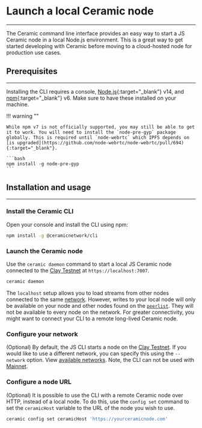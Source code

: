 # **Launch a local Ceramic node**

---

The Ceramic command line interface provides an easy way to start a JS Ceramic node in a local Node.js environment. This is a great way to get started developing with Ceramic before moving to a cloud-hosted node for production use cases.

## **Prerequisites**

---

Installing the CLI requires a console, [Node.js](https://nodejs.org/en/){:target="\_blank"} v14, and [npm](https://www.npmjs.com/get-npm){:target="\_blank"} v6. Make sure to have these installed on your machine.

!!! warning ""

    While npm v7 is not officially supported, you may still be able to get it to work. You will need to install the `node-pre-gyp` package globally. This is required until `node-webrtc` which IPFS depends on [is upgraded](https://github.com/node-webrtc/node-webrtc/pull/694){:target="_blank"}.

    ```bash
    npm install -g node-pre-gyp
    ```

## **Installation and usage**

---

### **Install the Ceramic CLI**

Open your console and install the CLI using npm:

```bash
npm install -g @ceramicnetwork/cli
```

### **Launch the Ceramic node**

Use the `ceramic daemon` command to start a local JS Ceramic node connected to the [Clay Testnet](../../learn/networks.md#clay-testnet) at `https://localhost:7007`.

```bash
ceramic daemon
```

The `localhost` setup allows you to load streams from other nodes connected to the same [network](../../learn/networks.md). However, writes to your local node will only be available on your node and other nodes found on the [`peerlist`](https://github.com/ceramicnetwork/peerlist/blob/main/testnet-clay.json). They will not be available to every node on the network. For greater connectivity, you might want to connect your CLI to a remote long-lived Ceramic node.

### **Configure your network**

(Optional) By default, the JS CLI starts a node on the [Clay Testnet](../../learn/networks.md#clay-testnet). If you would like to use a different network, you can specify this using the `--network` option. View [available networks](../../learn/networks.md). Note, the CLI can not be used with [Mainnet](../../learn/networks.md#mainnet).

### **Configure a node URL**

(Optional) It is possible to use the CLI with a remote Ceramic node over HTTP, instead of a local node. To do this, use the `config set` command to set the `ceramicHost` variable to the URL of the node you wish to use.

```bash
ceramic config set ceramicHost 'https://yourceramicnode.com'
```

